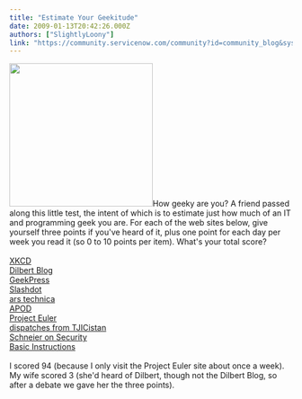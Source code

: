 ```yaml
---
title: "Estimate Your Geekitude"
date: 2009-01-13T20:42:26.000Z
authors: ["SlightlyLoony"]
link: "https://community.servicenow.com/community?id=community_blog&sys_id=bbcde2e9dbd0dbc01dcaf3231f96199d"
---
```

<p><img  alt="" class="jive-image" src="48aa458adb14130468c1fb651f961980.iix" style="width: auto; height: 255px;" />How geeky are you? A friend passed along this little test, the intent of which is to estimate just how much of an IT and programming geek you are. For each of the web sites below, give yourself three points if you've heard of it, plus one point for each day per week you read it (so 0 to 10 points per item). What's your total score?<!--break--><br /><br /> <a title="cd.com/" href="http://xkcd.com/">XKCD</a><br /> <a title="lbert.com/blog/" href="http://dilbert.com/blog/">Dilbert Blog</a><br /> <a title="ekpress.com/" href="http://geekpress.com/">GeekPress</a><br /> <a title="ashdot.org/" href="http://slashdot.org/">Slashdot</a><br /> <a title="stechnica.com/index.ars" href="http://arstechnica.com/index.ars">ars technica</a><br /> <a title="twrp.gsfc.nasa.gov/apod/" href="http://antwrp.gsfc.nasa.gov/apod/">APOD</a><br /> <a title="ojecteuler.net/" href="http://projecteuler.net/">Project Euler</a><br /> <a title="ic.com/" href="http://tjic.com/">dispatches from TJICistan</a><br /> <a title="w.schneier.com/blog/" href="http://www.schneier.com/blog/">Schneier on Security</a><br /> <a title="sicinstructions.net/" href="http://basicinstructions.net/">Basic Instructions</a><br /><br />I scored 94 (because I only visit the Project Euler site about once a week). My wife scored 3 (she'd heard of Dilbert, though not the Dilbert Blog, so after a debate we gave her the three points).</p>